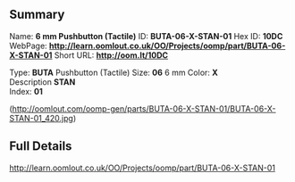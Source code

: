

 ## Summary
Name: __6 mm Pushbutton (Tactile)__
ID: __BUTA-06-X-STAN-01__
Hex ID: __10DC__
WebPage: __http://learn.oomlout.co.uk/OO/Projects/oomp/part/BUTA-06-X-STAN-01__
Short URL: __http://oom.lt/10DC__

Type: __BUTA__ Pushbutton (Tactile) 
Size: __06__ 6 mm 
Color: __X__  
Description __STAN__  
Index: __01__


(http://oomlout.com/oomp-gen/parts/BUTA-06-X-STAN-01/BUTA-06-X-STAN-01_420.jpg)


 ## Full Details
 http://learn.oomlout.co.uk/OO/Projects/oomp/part/BUTA-06-X-STAN-01















